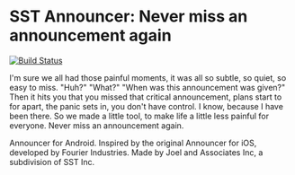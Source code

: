 # SST Announcer: Never miss an announcement again
[![Build Status](https://travis-ci.org/joeltio/sstannouncer.svg?branch=master)](https://travis-ci.org/joeltio/sstannouncer)

I'm sure we all had those painful moments,
it was all so subtle, so quiet, so easy to miss.
"Huh?" "What?" "When was this announcement was given?"
Then it hits you that you missed that critical announcement,
plans start to for apart, the panic sets in, you don't have control.
I know, because I have been there.
So we made a little tool, to make life a little less painful for everyone.
Never miss an announcement again.

Announcer for Android.
Inspired by the original Announcer for iOS, developed by Fourier Industries.
Made by Joel and Associates Inc, a subdivision of SST Inc.
